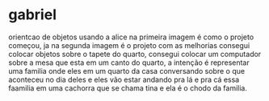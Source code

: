 # gabriel
orientcao de objetos usando a alice
na primeira imagem é como o projeto começou, ja na segunda imagem é o projeto com as melhorias
consegui colocar objetos sobre o tapete do quarto, consegui colocar um computador sobre a mesa que esta em um canto do quarto, a intenção é representar uma familia onde eles em um quarto da casa conversando sobre o que aconteceu no dia deles e eles vão estar andando pra lá e pra cá essa faamilia em uma cachorra que se chama tina e ela é o chodo da familia.
